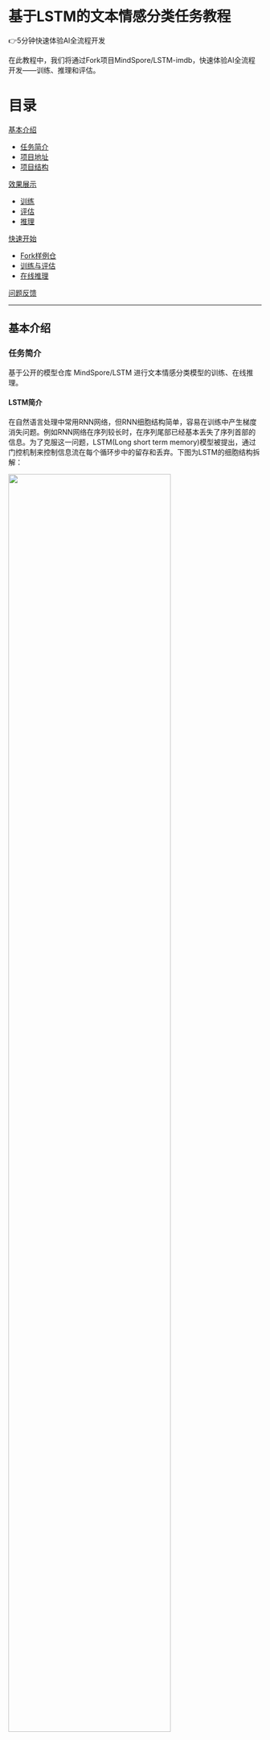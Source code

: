 # 基于LSTM的文本情感分类任务教程

👉5分钟快速体验AI全流程开发

在此教程中，我们将通过Fork项目MindSpore/LSTM-imdb，快速体验AI全流程开发——训练、推理和评估。

# 目录  
[基本介绍](#基本介绍)  

- [任务简介](#任务简介)
- [项目地址](#项目地址)
- [项目结构](#项目结构)

[效果展示](#效果展示)

- [训练](#训练)
- [评估](#评估)
- [推理](#推理)

[快速开始](#快速开始)

- [Fork样例仓](#复制)
- [训练与评估](#训练与评估)
- [在线推理](#在线推理)

[问题反馈](#问题反馈)


***
<a name="基本介绍"></a>

## 基本介绍

<a name="任务简介"></a>

### 任务简介

基于公开的模型仓库 MindSpore/LSTM 进行文本情感分类模型的训练、在线推理。

#### LSTM简介
在自然语言处理中常用RNN网络，但RNN细胞结构简单，容易在训练中产生梯度消失问题。例如RNN网络在序列较长时，在序列尾部已经基本丢失了序列首部的信息。为了克服这一问题，LSTM(Long short term memory)模型被提出，通过门控机制来控制信息流在每个循环步中的留存和丢弃。下图为LSTM的细胞结构拆解：

<img src="https://obs-xihe-beijing4.obs.cn-north-4.myhuaweicloud.com/xihe-img/projects/quick_start/lstm/lstm-model.PNG" width="80%">

#### 数据集简介
使用的数据集是情感分类的经典数据集 [IMDB](https://www.imdb.com/) ，数据集对评论进行二分类划分，分为Positive和Negative两类。IMDB数据集提供了25,000条电影评论用于训练，25,000条电影评论用于测试。下面为其样例：

| Review                                                       | Label    |
| ------------------------------------------------------------ | -------- |
| “Quitting” may be as much about exiting a pre-ordained identity as about drug withdrawal. As a rural guy coming to Beijing, class and success must have struck this young artist face on as an appeal to separate from his roots and far surpass his peasant parents’ acting success. Troubles arise, however, when the new man is too new, when it demands too big a departure from family, history, nature, and personal identity. The ensuing splits, and confusion between the imaginary and the real and the dissonance between the ordinary and the heroic are the stuff of a gut check on the one hand or a complete escape from self on the other. | Negative |
| This movie is amazing because the fact that the real people portray themselves and their real life experience and do such a good job it’s like they’re almost living the past over again. Jia Hongsheng plays himself an actor who quit everything except music and drugs struggling with depression and searching for the meaning of life while being angry at everyone especially the people who care for him most. | Positive |

<a name="项目地址"></a>
### 项目地址
- 项目仓库： [MindSpore/LSTM-imdb](https://xihe.mindspore.cn/projects/MindSpore/LSTM)
- 模型仓库： [MindSpore/LSTM_model](https://xihe.mindspore.cn/models/MindSpore/LSTM_model)
- 数据集仓库： [drizzlezyk/imdb_dataset](https://xihe.mindspore.cn/datasets/MindSpore/imdb)

<a name="项目结构"></a>
### 项目结构

项目的目录分为两个部分：推理（inference）和训练（train），推理可视化相关的代码放在inference文件夹下，训练相关的代码放在train文件夹下。

```python
 ├── inference    # 推理可视化相关代码目录
 │  ├── app.py    # 推理核心启动文件
 │  └── pip-requirements.txt    # 推理可视化相关依赖文件
 └── train    # 在线训练相关代码目录
   ├── pip-requirements.txt  # 训练代码所需要的package依赖声明文件
   ├── lstm_aim_cust.py  # 自定义Aim训练代码 
   └── train.py       # 神经网络训练代码
```



***
<a name="效果展示"></a>

## 效果展示

<a name="训练"></a>
### 训练

   <img src="https://obs-xihe-beijing4.obs.cn-north-4.myhuaweicloud.com/xihe-img/projects/quick_start/resnet50/train_info.PNG" width="70%">

<a name="评估"></a>
### 评估

<img src=" https://obs-xihe-beijing4.obs.cn-north-4.myhuaweicloud.com/xihe-img/projects/quick_start/resnet50/aim_metrics.png" width="70%">

<a name="推理"></a>
### 推理

 <img src="https://obs-xihe-beijing4.obs.cn-north-4.myhuaweicloud.com/xihe-img/projects/quick_start/lstm/gradio-positive.PNG" width="70%">




***
<a name="快速开始"></a>
## 快速开始

<a name="复制"></a>
### Fork样例仓

1. 在项目搜索页中，搜索样例仓 **MindSpore/LSTM**

2. 点击“**Fork**”


<a name="训练与评估"></a>
### 训练与评估

创建训练后，就可以通过普通日志和可视化日志观察训练动态。

1. 选择“**训练**”页签，点击“**创建训练实例**”，在线填写表单，首先填写训练名称，选择对应的代码目录、启动文件。

   <img src="https://obs-xihe-beijing4.obs.cn-north-4.myhuaweicloud.com/xihe-img/projects/quick_start/lstm/train_form01.PNG" width="70%">

2. 输入模型、数据集、输出路径等超参数指定：
- 在表单中指定使用的预训练模型文件存放路径（文件存放在昇思大模型平台的模型模块下）
- 在表单中指定使用的数据集文件存放路径（文件存放在昇思大模型平台的数据集模块下）
- 训练的输出结果统一指定超参数名：output_path，需要在代码的argparse模块声明

   <img src="https://obs-xihe-beijing4.obs.cn-north-4.myhuaweicloud.com/xihe-img/projects/quick_start/lstm/train_form02.PNG" width="70%">

3. 点击创建训练，注意一个仓库同时只能有一个运行中的训练实例，且训练实例最多只能5个

4. 查看训练列表：将鼠标放置于“**训练**”栏上，点击训练下拉框中的“**训练列表**”即可。
  
   <img src="https://obs-xihe-beijing4.obs.cn-north-4.myhuaweicloud.com/xihe-img/projects/quick_start/lstm/lstm-train-list.PNG" width="70%"> 
   
5. 查看训练日志：点击训练名称，即可进入该训练的详情页面

   <img src="https://obs-xihe-beijing4.obs.cn-north-4.myhuaweicloud.com/xihe-img/projects/quick_start/resnet50/train_info.PNG" width="70%">
- 所有输出到超参数output_path的文件都在tar.gz文件中。

6. 自定义评估：
   
   如需要使用自定义评估，在创建训练实例时请将自定义评估按钮打开：

   <img src="https://obs-xihe-beijing4.obs.cn-north-4.myhuaweicloud.com/xihe-img/projects/quick_start/resnet50/aim.PNG" width="70%">

   在训练表单选择启动文件时选择 lstm_aim_cust.py
   
   注意：如果需要修改评估代码，请确保代码中超参数有**aim_repo**.


7. 训练结束后，点击开始评估按钮，等待加载完成后，即可查看评估结果。
  
   注：评估过程中按钮不可用，自定义评估方式等待时间会较长，请您耐心等待。

8. 查看报告

   评估完成后，我们可以查看生成的报告，包括代码中跟踪的变量：
   损失值的变化图如下：

   <img src="https://obs-xihe-beijing4.obs.cn-north-4.myhuaweicloud.com/xihe-img/projects/quick_start/resnet50/aim_loss.png" width="70%">

   综合查看多个metics的变化趋势可以点击metrics，然后添加想查看的metrics后点击Search：

   <img src=" https://obs-xihe-beijing4.obs.cn-north-4.myhuaweicloud.com/xihe-img/projects/quick_start/resnet50/aim_metrics.png" width="70%">
   


<a name="在线推理"></a>
### 在线推理

本仓的推理模块是将训练好的模型迁移到实时的文本分类任务中，可以将某段文本预测为Positive/Negative


<a name="具体操作"></a>
#### 具体操作

1. 选择“**推理**”页签，点击“**启动**”按钮

2. 等待2分钟左右，会出现推理可视化界面，将需要预测的文字输入到文本框中即可进行预测。

    <img src="https://obs-xihe-beijing4.obs.cn-north-4.myhuaweicloud.com/xihe-img/projects/quick_start/lstm/gradio-lstm.PNG" width="70%">


3. LSTM情感分类效果展示：

    <img src="https://obs-xihe-beijing4.obs.cn-north-4.myhuaweicloud.com/xihe-img/projects/quick_start/lstm/gradio-positive.PNG" width="70%">



***
<a name="问题反馈"></a>
## 问题反馈

您如果按照教程在操作过程中出现任何问题，请您随时在我们的官网仓提issue，我们会及时回复您。如果您有任何建议，也可以添加官方助手小猫子（微信号：mindspore0328），我们非常欢迎您的宝贵建议，如被采纳，会收到MindSpore官方精美礼品哦！
